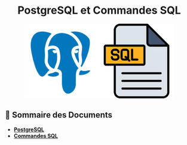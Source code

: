 <h1 align="center">PostgreSQL et Commandes SQL</h1>
<div align="center"><img src="images/postgresql.png" width="200"><img src="images/sql.png" width="200"></div>

## 📌 Sommaire des Documents

- **[PostgreSQL](PostgreSQL.md)**
- **[Commandes SQL](Commandes-SQL.md)**

